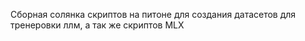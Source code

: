Сборная солянка скриптов на питоне для создания датасетов для тренеровки ллм, а так же скриптов MLX
